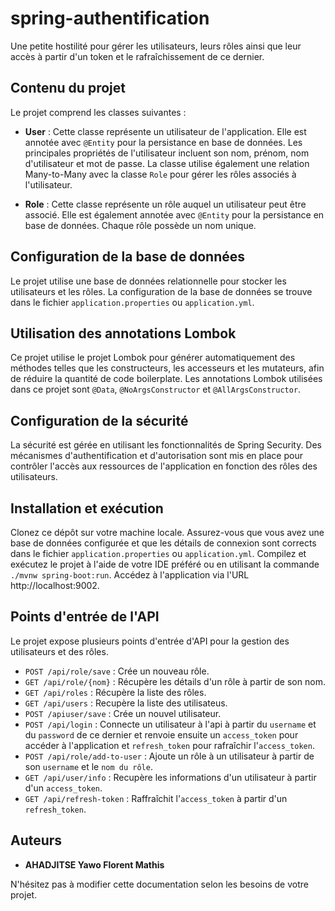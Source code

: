 # spring-authentification
Une petite hostilité pour gérer les utilisateurs, leurs rôles ainsi que leur accès à partir d'un token et le rafraîchissement de ce dernier.

## Contenu du projet
Le projet comprend les classes suivantes :

- **User** : Cette classe représente un utilisateur de l'application. Elle est annotée avec `@Entity` pour la persistance en base de données. Les principales propriétés de l'utilisateur incluent son nom, prénom, nom d'utilisateur et mot de passe. La classe utilise également une relation Many-to-Many avec la classe `Role` pour gérer les rôles associés à l'utilisateur.

- **Role** : Cette classe représente un rôle auquel un utilisateur peut être associé. Elle est également annotée avec `@Entity` pour la persistance en base de données. Chaque rôle possède un nom unique.

## Configuration de la base de données
Le projet utilise une base de données relationnelle pour stocker les utilisateurs et les rôles. La configuration de la base de données se trouve dans le fichier `application.properties` ou `application.yml`.

## Utilisation des annotations Lombok
Ce projet utilise le projet Lombok pour générer automatiquement des méthodes telles que les constructeurs, les accesseurs et les mutateurs, afin de réduire la quantité de code boilerplate. Les annotations Lombok utilisées dans ce projet sont `@Data`, `@NoArgsConstructor` et `@AllArgsConstructor`.

## Configuration de la sécurité
La sécurité est gérée en utilisant les fonctionnalités de Spring Security. Des mécanismes d'authentification et d'autorisation sont mis en place pour contrôler l'accès aux ressources de l'application en fonction des rôles des utilisateurs.

## Installation et exécution
Clonez ce dépôt sur votre machine locale.
Assurez-vous que vous avez une base de données configurée et que les détails de connexion sont corrects dans le fichier `application.properties` ou `application.yml`.
Compilez et exécutez le projet à l'aide de votre IDE préféré ou en utilisant la commande `./mvnw spring-boot:run`.
Accédez à l'application via l'URL http://localhost:9002.

## Points d'entrée de l'API
Le projet expose plusieurs points d'entrée d'API pour la gestion des utilisateurs et des rôles.

- `POST /api/role/save` : Crée un nouveau rôle.
- `GET /api/role/{nom}` : Récupère les détails d'un rôle à partir de son nom.
- `GET /api/roles`  : Récupère la liste des rôles.
- `GET /api/users` : Recupère la liste des utilisateus.
- `POST /apiuser/save` : Crée un nouvel utilisateur.
- `POST /api/login` : Connecte un utilisateur à l'api à partir du `username` et du `password` de ce dernier et renvoie ensuite un `access_token` pour accéder à l'application et `refresh_token` pour rafraîchir l'`access_token`.
- `POST /api/role/add-to-user` : Ajoute un rôle à un utilisateur à partir de son `username` et le `nom du rôle`.
- `GET /api/user/info` : Recupère les informations d'un utilisateur à partir d'un `access_token`.
- `GET /api/refresh-token` : Raffraîchit l'`access_token` à partir d'un `refresh_token`.

## Auteurs
- **AHADJITSE Yawo Florent Mathis**

N'hésitez pas à modifier cette documentation selon les besoins de votre projet.